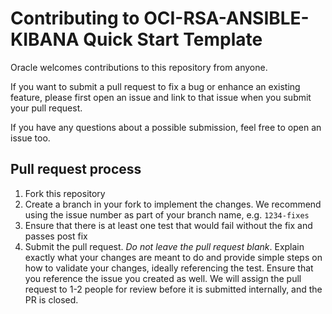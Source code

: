 # Contributing to OCI-RSA-ANSIBLE-KIBANA Quick Start Template

Oracle welcomes contributions to this repository from anyone.

If you want to submit a pull request to fix a bug or enhance an existing
feature, please first open an issue and link to that issue when you
submit your pull request.

If you have any questions about a possible submission, feel free to open
an issue too.

## Pull request process

1. Fork this repository
1. Create a branch in your fork to implement the changes. We recommend using
the issue number as part of your branch name, e.g. `1234-fixes`
1. Ensure that there is at least one test that would fail without the fix and
passes post fix
1. Submit the pull request. *Do not leave the pull request blank*. Explain exactly
what your changes are meant to do and provide simple steps on how to validate
your changes, ideally referencing the test. Ensure that you reference the issue
you created as well. We will assign the pull request to 1-2 people for review
before it is submitted internally, and the PR is closed.